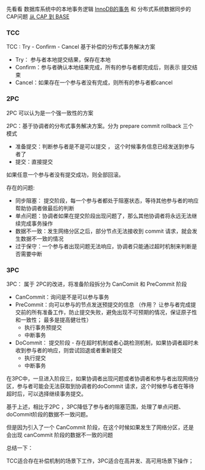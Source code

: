 

先看看 数据库系统中的本地事务逻辑 [InnoDB的事务](https://www.notion.so/InnoDB-df8841fea2ad42d9abba653ab8a4519d?pvs=21) 和 分布式系统数据同步的CAP问题 [从 CAP 到 BASE](https://www.notion.so/CAP-BASE-b98aa1dcbc7845ada978e3b49d21cb51?pvs=21)

### TCC

TCC : Try - Confirm - Cancel 基于补偿的分布式事务解决方案

- Try： 参与者本地提交结果，保存在本地
- Confirm：参与者确认本地结果完成，所有的参与者都完成后，则表示 提交结束
- Cancel：如果存在一个参与者没有完成，则所有的参与者都cancel

### 2PC

2PC 可以认为是一个强一致性的方案

2PC：基于协调者的分布式事务解决方案。分为 prepare commit rollback 三个模式

- 准备提交：判断参与者是不是可以提交 ， 这个时候事务信息已经发送到参与者了
- 提交：直接提交

如果任意一个参与者没有提交成功，则全部回滚。

存在的问题:

- 同步阻塞： 提交阶段，每一个参与者都处于阻塞状态，等待其他参与者的响应帮助协调者做最后的判断
- 单点问题：协调者如果在提交阶段出现问题了，那么其他协调者将永远无法继续完成事务操作
- 数据不一致：发生网络分区之后，部分节点无法接收到 commit 请求，就会发生数据不一致的情况
- 过于保守：一个参与者出现问题无法响应，协调者只能通过超时机制来判断是否需要中断

### 3PC

3PC： 属于 2PC的改进，将准备阶段拆分为 CanComiit 和 PreCommit 阶段

- CanCommit：询问是不是可以参与事务
- PreCommit：向可以参与的节点发送预提交的信息 （作用？ 让参与者完成提交前的所有准备工作，防止提交失败，避免出现不可预期的情况，保证原子性和一致性； 最多是提高健壮性）
    - 执行事务预提交
    - 中断事务
- DoCommit： 提交阶段 - 存在超时机制或者心跳检测机制，如果协调者超时未收到参与者的响应，则尝试回退或者重新提交
    - 执行提交
    - 中断事务

在3PC中，一旦进入阶段三，如果协调者出现问题或者协调者和参与者出现网络分区，参与者可能会无法获取到协调者的doCommit 请求，这个时候参与者在等待超时后，可以选择继续事务提交。

基于上述，相比于2PC ，3PC降低了参与者的阻塞范围，处理了单点问题、doCommit阶段的数据不一致问题。

但是因为引入了一个 CanCommit 阶段，在这个时候如果发生了网络分区，还是会出现 canCommit 阶段的数据不一致的问题

总结一下：

TCC适合存在补偿机制的场景下工作，3PC适合在高并发、高可用场景下操作；